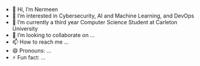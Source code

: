 - 👋 Hi, I’m Nermeen
- 👀 I’m interested in Cybersecurity, AI and Machine Learning, and DevOps
- 🌱 I’m currently a third year Computer Science Student at Carleton University
- 💞️ I’m looking to collaborate on ...
- 📫 How to reach me ...
- 😄 Pronouns: ...
- ⚡ Fun fact: ...

<!---
ermeen-el/ermeen-el is a ✨ special ✨ repository because its `README.md` (this file) appears on your GitHub profile.
You can click the Preview link to take a look at your changes.
--->
